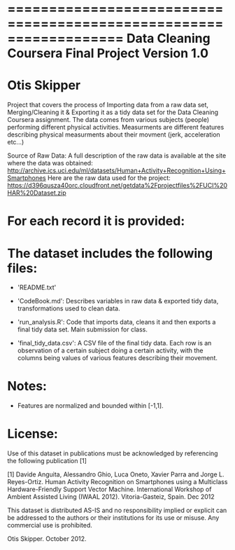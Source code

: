 ==================================================================
Data Cleaning Coursera Final Project
Version 1.0
==================================================================
Otis Skipper
==================================================================

Project that covers the process of Importing data from a raw data set, Merging/Cleaning it & Exporting it as a tidy data set for the Data Cleaning Coursera assignment. The data comes from various subjects (people) performing different physical activities. Measurments are different features describing physical measurments about their movment (jerk, acceleration etc...)

Source of Raw Data:
A full description of the raw data is available at the site where the data was obtained:
http://archive.ics.uci.edu/ml/datasets/Human+Activity+Recognition+Using+Smartphones
Here are the raw data used for the project:
https://d396qusza40orc.cloudfront.net/getdata%2Fprojectfiles%2FUCI%20HAR%20Dataset.zip


For each record it is provided:
======================================


The dataset includes the following files:
=========================================

- 'README.txt'

- 'CodeBook.md': Describes variables in raw data & exported tidy data, transformations used to clean data.

- 'run_analysis.R': Code that imports data, cleans it and then exports a final tidy data set. Main submission for class.

- 'final_tidy_data.csv': A CSV file of the final tidy data. Each row is an observation of a certain subject doing a certain activity, with the columns being values of various features describing their movement.


Notes: 
======
- Features are normalized and bounded within [-1,1].


License:
========
Use of this dataset in publications must be acknowledged by referencing the following publication [1] 

[1] Davide Anguita, Alessandro Ghio, Luca Oneto, Xavier Parra and Jorge L. Reyes-Ortiz. Human Activity Recognition on Smartphones using a Multiclass Hardware-Friendly Support Vector Machine. International Workshop of Ambient Assisted Living (IWAAL 2012). Vitoria-Gasteiz, Spain. Dec 2012

This dataset is distributed AS-IS and no responsibility implied or explicit can be addressed to the authors or their institutions for its use or misuse. Any commercial use is prohibited.

Otis Skipper. October 2012.
